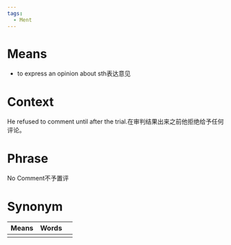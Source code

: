 ```yaml
---
tags:
  - Ment
---
```

# Means
- to express an opinion about sth表达意见
# Context
He refused to comment until after the trial.在审判结果出来之前他拒绝给予任何评论。
# Phrase
No Comment不予置评
# Synonym
| Means | Words |     |
| ----- | ----- | --- |
|       |       |     |
